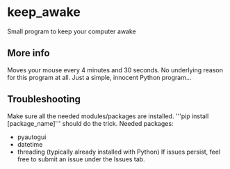 # keep_awake
Small program to keep your computer awake

## More info
Moves your mouse every 4 minutes and 30 seconds. No underlying reason for this program at all. Just a simple, innocent Python program...

## Troubleshooting
Make sure all the needed modules/packages are installed. '''pip install [package_name]''' should do the trick.
Needed packages:
* pyautogui
* datetime
* threading (typically already installed with Python)
If issues persist, feel free to submit an issue under the Issues tab.
